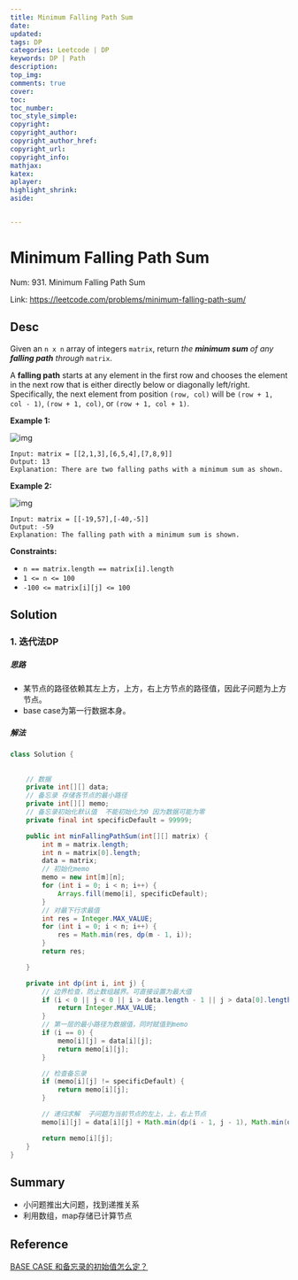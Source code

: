 ```yaml
---
title: Minimum Falling Path Sum
date: 
updated:
tags: DP
categories: Leetcode | DP
keywords: DP | Path
description:
top_img:
comments: true
cover:
toc:
toc_number:
toc_style_simple:
copyright:
copyright_author:
copyright_author_href:
copyright_url:
copyright_info:
mathjax:
katex:
aplayer:
highlight_shrink:
aside:


---
```


# Minimum Falling Path Sum

Num: 931. Minimum Falling Path Sum

Link: https://leetcode.com/problems/minimum-falling-path-sum/



## Desc

Given an `n x n` array of integers `matrix`, return *the **minimum sum** of any **falling path** through* `matrix`.

A **falling path** starts at any element in the first row and chooses the element in the next row that is either directly below or diagonally left/right. Specifically, the next element from position `(row, col)` will be `(row + 1, col - 1)`, `(row + 1, col)`, or `(row + 1, col + 1)`.

 

**Example 1:**

![img](https://assets.leetcode.com/uploads/2021/11/03/failing1-grid.jpg)

```
Input: matrix = [[2,1,3],[6,5,4],[7,8,9]]
Output: 13
Explanation: There are two falling paths with a minimum sum as shown.
```

**Example 2:**

![img](https://assets.leetcode.com/uploads/2021/11/03/failing2-grid.jpg)

```
Input: matrix = [[-19,57],[-40,-5]]
Output: -59
Explanation: The falling path with a minimum sum is shown.
```

**Constraints:**

- `n == matrix.length == matrix[i].length`
- `1 <= n <= 100`
- `-100 <= matrix[i][j] <= 100`

   



## Solution

### 1. 迭代法DP

##### 思路

- 某节点的路径依赖其左上方，上方，右上方节点的路径值，因此子问题为上方节点。
- base case为第一行数据本身。



##### 解法 

```java
class Solution {
  
  
    // 数据
    private int[][] data;
    // 备忘录 存储各节点的最小路径
    private int[][] memo;
    // 备忘录初始化默认值  不能初始化为0 因为数据可能为零
    private final int specificDefault = 99999;

    public int minFallingPathSum(int[][] matrix) {
        int m = matrix.length;
        int n = matrix[0].length;
        data = matrix;
        // 初始化memo
        memo = new int[m][n];
        for (int i = 0; i < n; i++) {
            Arrays.fill(memo[i], specificDefault);
        }
        // 对最下行求最值
        int res = Integer.MAX_VALUE;
        for (int i = 0; i < n; i++) {
            res = Math.min(res, dp(m - 1, i));
        }
        return res;

    }

    private int dp(int i, int j) {
        // 边界检查，防止数组越界。可直接设置为最大值
        if (i < 0 || j < 0 || i > data.length - 1 || j > data[0].length - 1) {
            return Integer.MAX_VALUE;
        }
        // 第一层的最小路径为数据值，同时赋值到memo
        if (i == 0) {
            memo[i][j] = data[i][j];
            return memo[i][j];
        }

        // 检查备忘录
        if (memo[i][j] != specificDefault) {
            return memo[i][j];
        }

        // 递归求解  子问题为当前节点的左上，上，右上节点
        memo[i][j] = data[i][j] + Math.min(dp(i - 1, j - 1), Math.min(dp(i - 1, j), dp(i - 1, j + 1)));

        return memo[i][j];
    }  
}
```

   

## Summary

- 小问题推出大问题，找到递推关系
- 利用数组，map存储已计算节点





## Reference

[BASE CASE 和备忘录的初始值怎么定？](https://labuladong.github.io/algo/3/23/74/)

